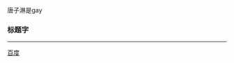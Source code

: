 <!DOCTYPE html>
<html lang="en">
<head>
    <meta charset="UTF-8">
    <meta name="viewport" content="width=device-width, initial-scale=1.0">
    <title>傻逼唐子淋</title>
</head>
<body>
    <p>唐子淋是gay</p>
    <h3>标题字</h3>
    <hr size=3 color="red">
    <a href="http://www.baidu.com">百度</a>
    <script type="text/javascript">
        document.write("这是简单的网页");
    </script>
</body>
</html>
